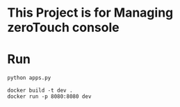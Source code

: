 # This Project is for Managing zeroTouch console

# Run

```python
python apps.py
```

```shell script
docker build -t dev .
docker run -p 8080:8080 dev
```